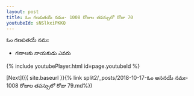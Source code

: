 ```yaml
---
layout: post
title: ఓం గణపతయే నమః- 1008 రోజుల తపస్సులో రోజు 70
youtubeId: sNSlkxiPKKQ
---
```

 
 
 ఓం గణపతయే నమః  
 
 -  గణాలకు నాయకుడు ఎవరు 
 
  
 
  
 
 
 
 
 
 


{% include youtubePlayer.html id=page.youtubeId %}
 
[Next]({{ site.baseurl }}{% link  split2/_posts/2018-10-17-ఓం ఆసనయే నమః- 1008 రోజుల తపస్సులో రోజు 79.md%})
 
